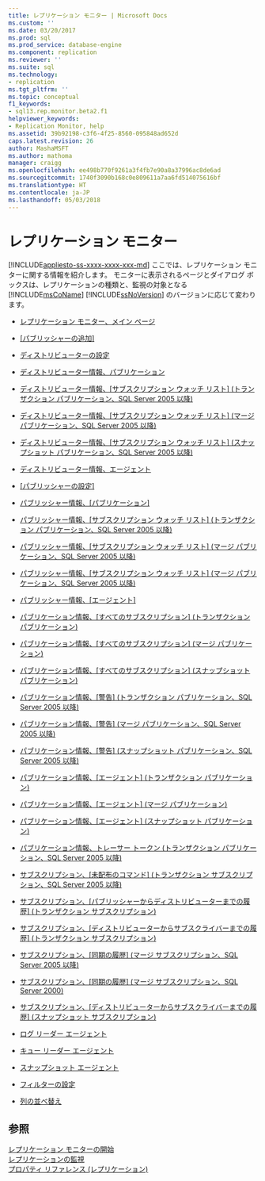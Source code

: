```yaml
---
title: レプリケーション モニター | Microsoft Docs
ms.custom: ''
ms.date: 03/20/2017
ms.prod: sql
ms.prod_service: database-engine
ms.component: replication
ms.reviewer: ''
ms.suite: sql
ms.technology:
- replication
ms.tgt_pltfrm: ''
ms.topic: conceptual
f1_keywords:
- sql13.rep.monitor.beta2.f1
helpviewer_keywords:
- Replication Monitor, help
ms.assetid: 39b92198-c3f6-4f25-8560-095848ad652d
caps.latest.revision: 26
author: MashaMSFT
ms.author: mathoma
manager: craigg
ms.openlocfilehash: ee498b770f9261a3f4fb7e90a8a37996ac8de6ad
ms.sourcegitcommit: 1740f3090b168c0e809611a7aa6fd514075616bf
ms.translationtype: HT
ms.contentlocale: ja-JP
ms.lasthandoff: 05/03/2018
---
```

# <a name="replication-monitor"></a>レプリケーション モニター
[!INCLUDE[appliesto-ss-xxxx-xxxx-xxx-md](../../includes/appliesto-ss-xxxx-xxxx-xxx-md.md)]
  ここでは、レプリケーション モニターに関する情報を紹介します。 モニターに表示されるページとダイアログ ボックスは、レプリケーションの種類と、監視の対象となる [!INCLUDE[msCoName](../../includes/msconame-md.md)] [!INCLUDE[ssNoVersion](../../includes/ssnoversion-md.md)] のバージョンに応じて変わります。  
  
-   [レプリケーション モニター、メイン ページ](../../relational-databases/replication/replication-monitor-main-page.md)  
  
-   [[パブリッシャーの追加]](../../relational-databases/replication/add-publisher.md)  
  
-   [ディストリビューターの設定](../../relational-databases/replication/distributor-settings.md)  
  
-   [ディストリビューター情報、パブリケーション](../../relational-databases/replication/distributor-information-publications.md)  
  
-   [ディストリビューター情報、[サブスクリプション ウォッチ リスト] &#40;トランザクション パブリケーション、SQL Server 2005 以降&#41;](../../relational-databases/replication/distributor-info-subscription-watch-list-transaction-pub-sql-2005.md)  
  
-   [ディストリビューター情報、[サブスクリプション ウォッチ リスト] &#40;マージ パブリケーション、SQL Server 2005 以降&#41;](../../relational-databases/replication/distributor-info-subscription-watch-list-merge-pub-sql-2005.md)  
  
-   [ディストリビューター情報、[サブスクリプション ウォッチ リスト] &#40;スナップショット パブリケーション、SQL Server 2005 以降&#41;](../../relational-databases/replication/distributor-info-subscription-watch-list-snapshot-pub-sql-2005.md)  
  
-   [ディストリビューター情報、エージェント](../../relational-databases/replication/distributor-information-agents.md)  
  
-   [[パブリッシャーの設定]](../../relational-databases/replication/publisher-settings.md)  
  
-   [パブリッシャー情報、[パブリケーション]](../../relational-databases/replication/publisher-information-publications.md)  
  
-   [パブリッシャー情報、[サブスクリプション ウォッチ リスト] &#40;トランザクション パブリケーション、SQL Server 2005 以降&#41;](../../relational-databases/replication/publisher-information-subscription-watch-list-transactional.md)  
  
-   [パブリッシャー情報、[サブスクリプション ウォッチ リスト] &#40;マージ パブリケーション、SQL Server 2005 以降&#41;](../../relational-databases/replication/publisher-information-subscription-watch-list-merge-publication.md)  
  
-   [パブリッシャー情報、[サブスクリプション ウォッチ リスト] &#40;マージ パブリケーション、SQL Server 2005 以降&#41;](../../relational-databases/replication/publisher-information-subscription-watch-list-snapshot.md)  
  
-   [パブリッシャー情報、[エージェント]](../../relational-databases/replication/publisher-information-agents.md)  
  
-   [パブリケーション情報、[すべてのサブスクリプション] &#40;トランザクション パブリケーション&#41;](../../relational-databases/replication/publication-information-all-subscriptions-transactional-publication.md)  
  
-   [パブリケーション情報、[すべてのサブスクリプション] &#40;マージ パブリケーション&#41;](../../relational-databases/replication/publication-information-all-subscriptions-merge-publication.md)  
  
-   [パブリケーション情報、[すべてのサブスクリプション] &#40;スナップショット パブリケーション&#41;](../../relational-databases/replication/publication-information-all-subscriptions-snapshot-publication.md)  
  
-   [パブリケーション情報、[警告] &#40;トランザクション パブリケーション、SQL Server 2005 以降&#41;](../../relational-databases/replication/publication-information-warnings-transactional-publication.md)  
  
-   [パブリケーション情報、[警告] &#40;マージ パブリケーション、SQL Server 2005 以降&#41;](../../relational-databases/replication/publication-information-warnings-merge-publication-sql-server-2005-and-later.md)  
  
-   [パブリケーション情報、[警告] &#40;スナップショット パブリケーション、SQL Server 2005 以降&#41;](../../relational-databases/replication/publication-information-warnings-snapshot-publication-sql-server-2005-and-later.md)  
  
-   [パブリケーション情報、[エージェント] &#40;トランザクション パブリケーション&#41;](../../relational-databases/replication/publication-information-agents-transactional-publication.md)  
  
-   [パブリケーション情報、[エージェント] &#40;マージ パブリケーション&#41;](../../relational-databases/replication/publication-information-agents-merge-publication.md)  
  
-   [パブリケーション情報、[エージェント] &#40;スナップショット パブリケーション&#41;](../../relational-databases/replication/publication-information-agents-snapshot-publication.md)  
  
-   [パブリケーション情報、トレーサー トークン &#40;トランザクション パブリケーション、SQL Server 2005 以降&#41;](../../relational-databases/replication/publication-information-tracer-tokens-sql-server-2005-and-later.md)  
  
-   [サブスクリプション、[未配布のコマンド] &#40;トランザクション サブスクリプション、SQL Server 2005 以降&#41;](../../relational-databases/replication/subscription-undistributed-commands-transactional-subscription.md)  
  
-   [サブスクリプション、[パブリッシャーからディストリビューターまでの履歴] &#40;トランザクション サブスクリプション&#41;](../../relational-databases/replication/subscription-publisher-to-distributor-history-transactional-subscription.md)  
  
-   [サブスクリプション、[ディストリビューターからサブスクライバーまでの履歴] &#40;トランザクション サブスクリプション&#41;](../../relational-databases/replication/subscription-distributor-to-subscriber-history-transactional-subscription.md)  
  
-   [サブスクリプション、[同期の履歴] &#40;マージ サブスクリプション、SQL Server 2005 以降&#41;](../../relational-databases/replication/subscription-synchronization-history.md)  
  
-   [サブスクリプション、[同期の履歴] &#40;マージ サブスクリプション、SQL Server 2000&#41;](../../relational-databases/replication/subscription-synchronization-history-merge-subscription-sql-server-2000.md)  
  
-   [サブスクリプション、[ディストリビューターからサブスクライバーまでの履歴] &#40;スナップショット サブスクリプション&#41;](../../relational-databases/replication/subscription-distributor-to-subscriber-history-snapshot-subscription.md)  
  
-   [ログ リーダー エージェント](../../relational-databases/replication/log-reader-agent.md)  
  
-   [キュー リーダー エージェント](../../relational-databases/replication/queue-reader-agent.md)  
  
-   [スナップショット エージェント](../../relational-databases/replication/snapshot-agent.md)  
  
-   [フィルターの設定](../../relational-databases/replication/filter-settings.md)  
  
-   [列の並べ替え](../../relational-databases/replication/sort-columns.md)  
  
## <a name="see-also"></a>参照  
 [レプリケーション モニターの開始](../../relational-databases/replication/monitor/start-the-replication-monitor.md)   
 [レプリケーションの監視](../../relational-databases/replication/monitor/monitoring-replication-overview.md)   
 [プロパティ リファレンス &#40;レプリケーション&#41;](../../relational-databases/replication/properties-reference-replication.md)  
  
  
